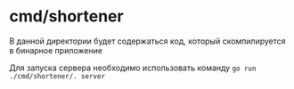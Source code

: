 # cmd/shortener

В данной директории будет содержаться код, который скомпилируется в бинарное приложение

Для запуска сервера необходимо использовать команду `go run ./cmd/shortener/. server`